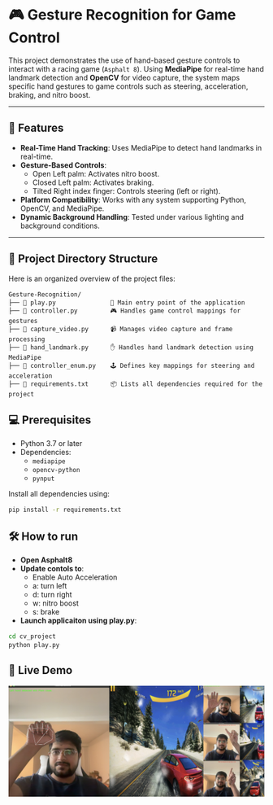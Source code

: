 # 🎮 Gesture Recognition for Game Control

This project demonstrates the use of hand-based gesture controls to interact with a racing game (`Asphalt 8`). Using **MediaPipe** for real-time hand landmark detection and **OpenCV** for video capture, the system maps specific hand gestures to game controls such as steering, acceleration, braking, and nitro boost.

---

## 🎉 Features
- **Real-Time Hand Tracking**: Uses MediaPipe to detect hand landmarks in real-time.
- **Gesture-Based Controls**:
  - Open Left palm: Activates nitro boost.
  - Closed Left palm: Activates braking.
  - Tilted Right index finger: Controls steering (left or right).
- **Platform Compatibility**: Works with any system supporting Python, OpenCV, and MediaPipe.
- **Dynamic Background Handling**: Tested under various lighting and background conditions.

---

## 📂 Project Directory Structure

Here is an organized overview of the project files:

```plaintext
Gesture-Recognition/
├── 📜 play.py               🚀 Main entry point of the application
├── 📜 controller.py         🎮 Handles game control mappings for gestures
├── 📜 capture_video.py      📹 Manages video capture and frame processing
├── 📜 hand_landmark.py      ✋ Handles hand landmark detection using MediaPipe
├── 📜 controller_enum.py    🕹️ Defines key mappings for steering and acceleration
├── 📜 requirements.txt      📦 Lists all dependencies required for the project
```


## 💻 Prerequisites
- Python 3.7 or later
- Dependencies:
  - `mediapipe`
  - `opencv-python`
  - `pynput`

Install all dependencies using:
```bash
pip install -r requirements.txt
```

## 🛠️ How to run
- **Open Asphalt8**
- **Update contols to**:
    - Enable Auto Acceleration
    - a: turn left
    - d: turn right
    - w: nitro boost
    - s: brake
- **Launch applicaiton using play.py**:
```bash
cd cv_project
python play.py
```
## 📸 Live Demo
[![Watch the Demo Video](./media/images/game-teaser.png)](https://youtu.be/jf9etWVmbEA?si=i6ByldbLPhPqaSQD)